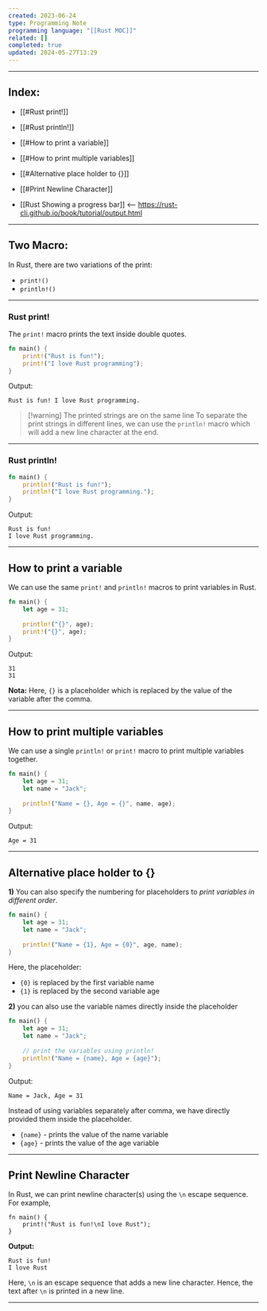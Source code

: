 ```yaml
---
created: 2023-06-24
type: Programming Note
programming language: "[[Rust MOC]]"
related: []
completed: true
updated: 2024-05-27T13:29
---
```

---

## Index:
- [[#Rust print!]]
- [[#Rust println!]]
- [[#How to print a variable]]
- [[#How to print multiple variables]]
- [[#Alternative place holder to {}]]

- [[#Print Newline Character]]
- [[Rust Showing a progress bar]] <-- https://rust-cli.github.io/book/tutorial/output.html

---
## Two Macro:

In Rust, there are two variations of the print:
- `print!()`
- `println!()`

---
### Rust print! 
The `print!` macro prints the text inside double quotes.

``` rust
fn main() {
    print!("Rust is fun!"); 
    print!("I love Rust programming");
}
```

Output:
```
Rust is fun! I love Rust programming.
```

>[!warning] The printed strings are on the same line
>To separate the print strings in different lines, we can use the `println!` macro which will add a new line character at the end.

---
### Rust println! 

``` rust
fn main() {
    println!("Rust is fun!");
    println!("I love Rust programming.");
}
```

Output:
```
Rust is fun!
I love Rust programming.
```

---
## How to print a variable

We can use the same `print!` and `println!` macros to print variables in Rust.

``` rust
fn main() {
    let age = 31;
  
    println!("{}", age);
    print!("{}", age);
}
```

Output:
```
31
31
```

**Nota:**
Here, `{}` is a placeholder which is replaced by the value of the variable after the comma.

---
## How to print multiple variables
We can use a single `println!` or `print!` macro to print multiple variables together.

``` Rust
fn main() {
    let age = 31;
    let name = "Jack";
  
    println!("Name = {}, Age = {}", name, age);
}
```

Output:
```
Age = 31
```


---
## Alternative place holder to {}

**1)** You can also specify the numbering for placeholders to *print variables in different order*.
```rust
fn main() {
    let age = 31;
    let name = "Jack";
  
    println!("Name = {1}, Age = {0}", age, name);
}
```
Here, the placeholder:

- `{0}` is replaced by the first variable name
- `{1}` is replaced by the second variable age

**2)** you can also use the variable names directly inside the placeholder

``` rust
fn main() {
    let age = 31;
    let name = "Jack";
  
    // print the variables using println!
    println!("Name = {name}, Age = {age}");
}
```

Output:
```
Name = Jack, Age = 31
```

Instead of using variables separately after comma, we have directly provided them inside the placeholder.

- `{name}` - prints the value of the name variable
- `{age}` - prints the value of the age variable

---
## Print Newline Character
In Rust, we can print newline character(s) using the `\n` escape sequence. For example,

```
fn main() {
    print!("Rust is fun!\nI love Rust");
}
```

**Output:**
```
Rust is fun!
I love Rust 
```

Here, `\n` is an escape sequence that adds a new line character. Hence, the text after `\n` is printed in a new line.

---